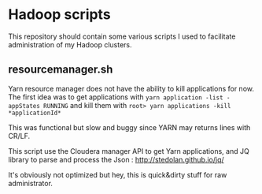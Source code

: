 # Hadoop scripts
This repository should contain some various scripts I used to facilitate administration of my Hadoop clusters.

## resourcemanager.sh

Yarn resource manager does not have the ability to kill applications for now.
The first idea was to get applications with `yarn application -list -appStates RUNNING` and kill them with `root> yarn applications -kill *applicationId*`

This was functional but slow and buggy since YARN may returns lines with CR/LF.

This script use the Cloudera manager API to get Yarn applications, and JQ library to parse and process the Json : http://stedolan.github.io/jq/

It's obviously not optimized but hey, this is quick&dirty stuff for raw administrator.
